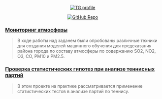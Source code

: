 <p align="center">
<a href="https://t.me/immelst0run">
  <img src="https://img.shields.io/badge/t.me/immelst0run-blue?logo=telegram&logoColor=yellow" alt="TG profile">
 </a>
</p>

<p align="center">
  <a href="https://github.com/immelstorun">
    <img src="https://img.shields.io/badge/-immelstorun-blue?style=flat&logo=github" alt="GitHub Repo">
  </a>
</p> 

### [Мониторинг атмосферы](https://github.com/immelstorun/ds_public/tree/main/ml_cspfmba.ru)

>В ходе работы над заданем были опробованы различные техники для создания моделей машинного обучения для предсказания района города по составу атмосферы по содержанию SO2, NO2, O3, CO, PM10 и PM2.5. 

### [Проверка статистических гипотез при анализе теннисных партий](https://github.com/immelstorun/ds_public/tree/main/statistic_analysis_tennis)

>В этом проекте на практике рассматривается применение статистических тестов в анализе партий по теннису.
